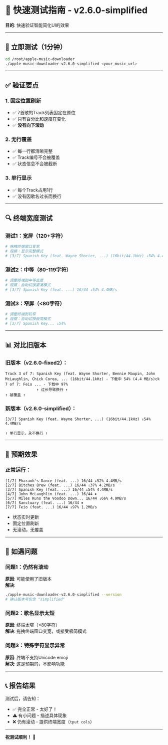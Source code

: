 # 🧪 快速测试指南 - v2.6.0-simplified

**目的**: 快速验证智能简化UI的效果

---

## 🚀 **立即测试（1分钟）**

```bash
cd /root/apple-music-downloader
./apple-music-downloader-v2.6.0-simplified <your_music_url>
```

---

## ✅ **验证要点**

### **1. 固定位置刷新**
- ✅ 7首歌的Track列表固定在原位
- ✅ 只有百分比和速度在变化
- ✅ **没有向下滚动**

### **2. 无行覆盖**
- ✅ 每一行都清晰完整
- ✅ Track编号不会被覆盖
- ✅ 状态信息不会被截断

### **3. 单行显示**
- ✅ 每个Track占用1行
- ✅ 没有因歌名过长而换行

---

## 🔍 **终端宽度测试**

### **测试1：宽屏（120+字符）**
```bash
# 拖拽终端窗口变宽
# 观察：显示完整模式
# [3/7] Spanish Key (feat. Wayne Shorter, ...) (16bit/44.1kHz) ↓54% 4.4MB/s
```

### **测试2：中等（80-119字符）**
```bash
# 调整终端到中等宽度
# 观察：自动切换紧凑模式
# [3/7] Spanish Key (feat. ...) 16/44 ↓54% 4.4MB/s
```

### **测试3：窄屏（<80字符）**
```bash
# 调整终端到较窄
# 观察：自动切换极简模式
# [3/7] Spanish Key... ↓54%
```

---

## 📊 **对比旧版本**

### **旧版本（v2.6.0-fixed2）**：
```
Track 3 of 7: Spanish Key (feat. Wayne Shorter, Bennie Maupin, John McLaughlin, Chick Corea, ... (16bit/44.1kHz) - 下载中 54% (4.4 MB/s)ck 7 of 7: Feio ... - 下载中 97%
              ↑ 过长导致换行 ↑                                                                                              ↑ 被覆盖 ↑
```

### **新版本（v2.6.0-simplified）**：
```
[3/7] Spanish Key (feat. Wayne Shorter, ...) (16bit/44.1kHz) ↓54% 4.4MB/s
                                                                           ↑ 单行显示，永不换行 ↑
```

---

## 🎯 **预期效果**

### **正常运行**：
```
[1/7] Pharaoh's Dance (feat. ...) 16/44 ↓52% 4.4MB/s
[2/7] Bitches Brew (feat. ...) 16/44 ↓37% 4.2MB/s
[3/7] Spanish Key (feat. ...) 16/44 ↓54% 4.4MB/s
[4/7] John McLaughlin (feat. ...) 16/44 ⏸
[5/7] Miles Runs the Voodoo Down... 16/44 ↓66% 4.9MB/s
[6/7] Sanctuary (feat. ...) 16/44 ⏸
[7/7] Feio (feat. ...) 16/44 ↓97% 1.2MB/s
```

- 状态实时更新
- 固定位置刷新
- 无滚动，无覆盖

---

## 🐛 **如遇问题**

### **问题1：仍然有滚动**
**原因**: 可能使用了旧版本  
**解决**: 
```bash
./apple-music-downloader-v2.6.0-simplified --version
# 确认版本号包含 "simplified"
```

### **问题2：歌名显示太短**
**原因**: 终端太窄（<80字符）  
**解决**: 拖拽终端窗口变宽，或接受极简模式

### **问题3：特殊字符显示异常**
**原因**: 终端不支持Unicode emoji  
**解决**: 这是预期的，不影响功能

---

## 📞 **报告结果**

测试后，请告知：
- ✅ 完全正常 - 太好了！
- ⚠️ 有小问题 - 描述具体现象
- ❌ 仍有滚动 - 提供终端宽度（`tput cols`）

---

**祝测试顺利！** 🚀

